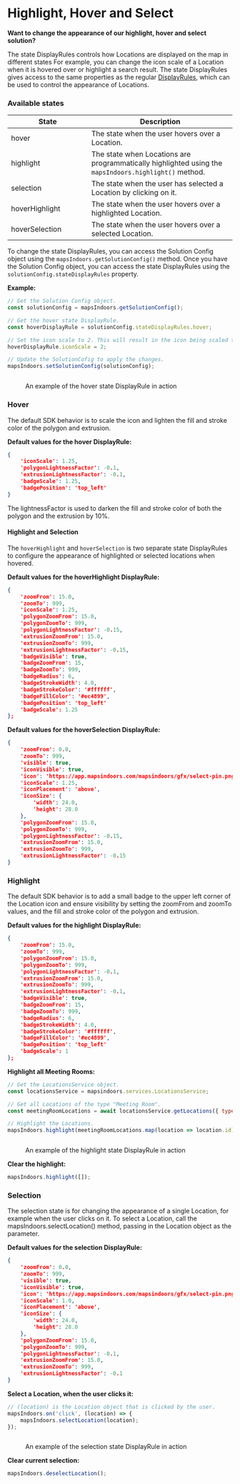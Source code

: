 # Highlight, Hover and Select

**Want to change the appearance of our highlight, hover and select solution?**&#x20;

The state DisplayRules controls how Locations are displayed on the map in different states For example, you can change the icon scale of a Location when it is hovered over or highlight a search result. The state DisplayRules gives access to the same properties as the regular [DisplayRules](https://app.mapsindoors.com/mapsindoors/js/sdk/latest/docs/DisplayRule.html), which can be used to control the appearance of Locations.

### Available states

<table><thead><tr><th width="164">State</th><th>Description</th></tr></thead><tbody><tr><td>hover</td><td>The state when the user hovers over a Location.</td></tr><tr><td>highlight</td><td>The state when Locations are programmatically highlighted using the <code>mapsIndoors.highlight()</code> method.</td></tr><tr><td>selection</td><td>The state when the user has selected a Location by clicking on it.</td></tr><tr><td>hoverHighlight</td><td>The state when the user hovers over a highlighted Location.</td></tr><tr><td>hoverSelection</td><td>The state when the user hovers over a selected Location.</td></tr></tbody></table>

To change the state DisplayRules, you can access the Solution Config object using the `mapsIndoors.getSolutionConfig()` method. Once you have the Solution Config object, you can access the state DisplayRules using the `solutionConfig.stateDisplayRules` property.

**Example:**

```javascript
// Get the Solution Config object.
const solutionConfig = mapsIndoors.getSolutionConfig();

// Get the hover state DisplayRule.
const hoverDisplayRule = solutionConfig.stateDisplayRules.hover;

// Set the icon scale to 2. This will result in the icon being scaled to double size on hover.
hoverDisplayRule.iconScale = 2;

// Update the SolutionCofig to apply the changes.
mapsIndoors.setSolutionConfig(solutionConfig);
```

<figure><img src="../../../.gitbook/assets/how-to-change-the-state-display-rules_hover.png" alt=""><figcaption><p>An example of the hover state DisplayRule in action</p></figcaption></figure>

### Hover

The default SDK behavior is to scale the icon and lighten the fill and stroke color of the polygon and extrusion.

**Default values for the hover DisplayRule:**

```json
{
    'iconScale': 1.25,
    'polygonLightnessFactor': -0.1,
    'extrusionLightnessFactor': -0.1,
    'badgeScale': 1.25,
    'badgePosition': 'top_left'
}
```

The lightnessFactor is used to darken the fill and stroke color of both the polygon and the extrusion by 10%.

#### Highlight and Selection

The `hoverHighlight` and `hoverSelection` is two separate state DisplayRules to configure the appearance of highlighted or selected locations when hovered.

**Default values for the hoverHighlight DisplayRule:**

```json
{
    'zoomFrom': 15.0,
    'zoomTo': 999,
    'iconScale': 1.25,
    'polygonZoomFrom': 15.0,
    'polygonZoomTo': 999,
    'polygonLightnessFactor': -0.15,
    'extrusionZoomFrom': 15.0,
    'extrusionZoomTo': 999,
    'extrusionLightnessFactor': -0.15,
    'badgeVisible': true,
    'badgeZoomFrom': 15,
    'badgeZoomTo': 999,
    'badgeRadius': 6,
    'badgeStrokeWidth': 4.0,
    'badgeStrokeColor': '#ffffff',
    'badgeFillColor': '#ec4899',
    'badgePosition': 'top_left'
    'badgeScale': 1.25
};
```

**Default values for the hoverSelection DisplayRule:**

```json
{
    'zoomFrom': 0.0,
    'zoomTo': 999,
    'visible': true,
    'iconVisible': true,
    'icon': 'https://app.mapsindoors.com/mapsindoors/gfx/select-pin.png',
    'iconScale': 1.25,
    'iconPlacement': 'above',
    'iconSize': {
        'width': 24.0,
        'height': 28.0
    },
    'polygonZoomFrom': 15.0,
    'polygonZoomTo': 999,
    'polygonLightnessFactor': -0.15,
    'extrusionZoomFrom': 15.0,
    'extrusionZoomTo': 999,
    'extrusionLightnessFactor': -0.15
}
```

### Highlight

The default SDK behavior is to add a small badge to the upper left corner of the Location icon and ensure visibility by setting the zoomFrom and zoomTo values, and the fill and stroke color of the polygon and extrusion.

**Default values for the highlight DisplayRule:**

```json
{
    'zoomFrom': 15.0,
    'zoomTo': 999,
    'polygonZoomFrom': 15.0,
    'polygonZoomTo': 999,
    'polygonLightnessFactor': -0.1,
    'extrusionZoomFrom': 15.0,
    'extrusionZoomTo': 999,
    'extrusionLightnessFactor': -0.1,
    'badgeVisible': true,
    'badgeZoomFrom': 15,
    'badgeZoomTo': 999,
    'badgeRadius': 6,
    'badgeStrokeWidth': 4.0,
    'badgeStrokeColor': '#ffffff',
    'badgeFillColor': '#ec4899',
    'badgePosition': 'top_left'
    'badgeScale': 1
};
```

**Highlight all Meeting Rooms:**

```javascript
// Get the LocationsService object.
const locationsService = mapsindoors.services.LocationsService;

// Get all Locations of the type "Meeting Room".
const meetingRoomLocations = await locationsService.getLocations({ types: ['MeetingRoom'] });

// Highlight the Locations.
mapsIndoors.highlight(meetingRoomLocations.map(location => location.id));
```

<figure><img src="../../../.gitbook/assets/how-to-change-the-state-display-rules_highlight.png" alt=""><figcaption><p>An example of the highlight state DisplayRule in action</p></figcaption></figure>

**Clear the highlight:**

```javascript
mapsIndoors.highlight([]);
```

### Selection

The selection state is for changing the appearance of a single Location, for example when the user clicks on it. To select a Location, call the mapsIndoors.selectLocation() method, passing in the Location object as the parameter.

**Default values for the selection DisplayRule:**

```json
{
    'zoomFrom': 0.0,
    'zoomTo': 999,
    'visible': true,
    'iconVisible': true,
    'icon': 'https://app.mapsindoors.com/mapsindoors/gfx/select-pin.png',
    'iconScale': 1.0,
    'iconPlacement': 'above',
    'iconSize': {
        'width': 24.0,
        'height': 28.0
    },
    'polygonZoomFrom': 15.0,
    'polygonZoomTo': 999,
    'polygonLightnessFactor': -0.1,
    'extrusionZoomFrom': 15.0,
    'extrusionZoomTo': 999,
    'extrusionLightnessFactor': -0.1
}
```

**Select a Location, when the user clicks it:**

```javascript
// (location) is the Location object that is clicked by the user.
mapsIndoors.on('click', (location) => {
    mapsIndoors.selectLocation(location);
});
```

<figure><img src="../../../.gitbook/assets/how-to-change-the-state-display-rules_selection.png" alt=""><figcaption><p>An example of the selection state DisplayRule in action</p></figcaption></figure>

**Clear current selection:**

```javascript
mapsIndoors.deselectLocation();
```
